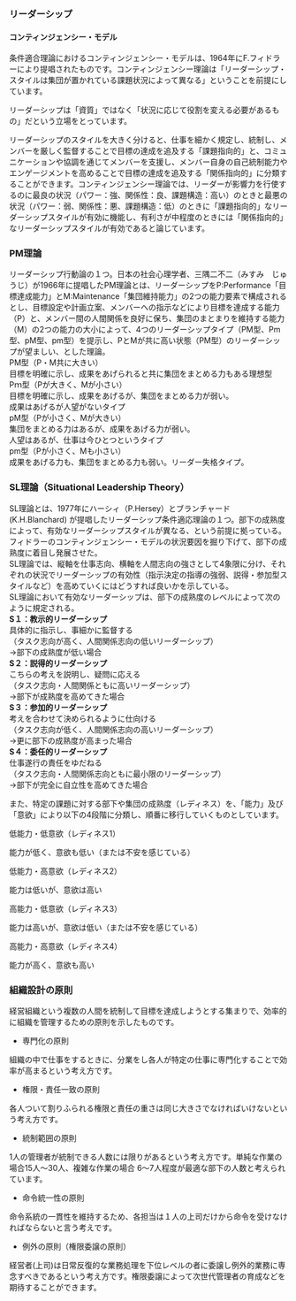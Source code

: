 ### リーダーシップ

#### コンティンジェンシー・モデル

条件適合理論におけるコンティンジェンシー・モデルは、1964年にF.フィドラーにより提唱されたものです。コンティンジェンシー理論は「リーダーシップ・スタイルは集団が置かれている課題状況によって異なる」ということを前提にしています。

リーダーシップは「資質」ではなく「状況に応じて役割を変える必要があるもの」だという立場をとっています。

リーダーシップのスタイルを大きく分けると、仕事を細かく規定し、統制し、メンバーを厳しく監督することで目標の達成を追及する「課題指向的」と、コミュニケーションや協調を通じてメンバーを支援し、メンバー自身の自己統制能力やエンゲージメントを高めることで目標の達成を追及する「関係指向的」に分類することができます。コンティンジェンシー理論では、リーダーが影響力を行使するのに最良の状況（パワー：強、関係性：良、課題構造：高い）のときと最悪の状況（パワー：弱、関係性：悪、課題構造：低）のときに「課題指向的」なリーダーシップスタイルが有効に機能し、有利さが中程度のときには「関係指向的」なリーダーシップスタイルが有効であると論じています。

### PM理論
リーダーシップ行動論の１つ。日本の社会心理学者、三隅二不二（みすみ　じゅうじ）が1966年に提唱したPM理論とは、リーダーシップをP:Performance「目標達成能力」とM:Maintenance「集団維持能力」の2つの能力要素で構成されるとし、目標設定や計画立案、メンバーへの指示などにより目標を達成する能力（P）と、メンバー間の人間関係を良好に保ち、集団のまとまりを維持する能力（M）の2つの能力の大小によって、4つのリーダーシップタイプ（PM型、Pm型、pM型、pm型）を提示し、PとMが共に高い状態（PM型）のリーダーシップが望ましい、とした理論。  
PM型（P・M共に大きい）  
目標を明確に示し、成果をあげられると共に集団をまとめる力もある理想型  
Pｍ型（Pが大きく、Mが小さい）  
目標を明確に示し、成果をあげるが、集団をまとめる力が弱い。  
成果はあげるが人望がないタイプ  
pM型（Pが小さく、Mが大きい）  
集団をまとめる力はあるが、成果をあげる力が弱い。  
人望はあるが、仕事は今ひとつというタイプ  
pm型（Pが小さく、Mも小さい）  
成果をあげる力も、集団をまとめる力も弱い。リーダー失格タイプ。

### SL理論（Situational Leadership Theory）

SL理論とは、1977年にハーシィ（P.Hersey）とブランチャード(K.H.Blanchard) が提唱したリーダーシップ条件適応理論の１つ。部下の成熟度によって、有効なリーダーシップスタイルが異なる、という前提に拠っている。フィドラーのコンティンジェンシー・モデルの状況要因を掘り下げて、部下の成熟度に着目し発展させた。  
SL理論では、縦軸を仕事志向、横軸を人間志向の強さとして4象限に分け、それぞれの状況でリーダーシップの有効性（指示決定の指導の強弱、説得・参加型スタイルなど）を高めていくにはどうすれば良いかを示している。  
SL理論において有効なリーダーシップは、部下の成熟度のレベルによって次のように規定される。  
**S１：教示的リーダーシップ**  
具体的に指示し、事細かに監督する  
（タスク志向が高く、人間関係志向の低いリーダーシップ）  
→部下の成熟度が低い場合  
**S２：説得的リーダーシップ**  
こちらの考えを説明し、疑問に応える  
（タスク志向・人間関係ともに高いリーダーシップ）  
→部下が成熟度を高めてきた場合  
**S３：参加的リーダーシップ**  
考えを合わせて決められるように仕向ける  
（タスク志向が低く、人間関係志向の高いリーダーシップ）  
→更に部下の成熟度が高まった場合  
**S４：委任的リーダーシップ**  
仕事遂行の責任をゆだねる  
（タスク志向・人間関係志向ともに最小限のリーダーシップ）  
→部下が完全に自立性を高めてきた場合

また、特定の課題に対する部下や集団の成熟度（レディネス）を、「能力」及び「意欲」により以下の4段階に分類し、順番に移行していくものとしています。

低能力・低意欲（レディネス1）

能力が低く、意欲も低い（または不安を感じている）

低能力・高意欲（レディネス2）

能力は低いが、意欲は高い

高能力・低意欲（レディネス3）

能力は高いが、意欲は低い（または不安を感じている）

高能力・高意欲（レディネス4）

能力が高く、意欲も高い

### **組織設計の原則**
経営組織という複数の人間を統制して目標を達成しようとする集まりで、効率的に組織を管理するための原則を示したものです。

- 専門化の原則

組織の中で仕事をするときに、分業をし各人が特定の仕事に専門化することで効率が高まるという考え方です。

- 権限・責任一致の原則

各人ついて割りふられる権限と責任の重さは同じ大きさでなければいけないという考え方です。

- 統制範囲の原則

1人の管理者が統制できる人数には限りがあるという考え方です。単純な作業の場合15人～30人、複雑な作業の場合 6～7人程度が最適な部下の人数と考えられています。

- 命令統一性の原則

命令系統の一貫性を維持するため、各担当は１人の上司だけから命令を受けなければならないと言う考えです。

- 例外の原則（権限委譲の原則）

経営者(上司)は日常反復的な業務処理を下位レベルの者に委譲し例外的業務に専念すべきであるという考え方です。権限委譲によって次世代管理者の育成などを期待することができます。